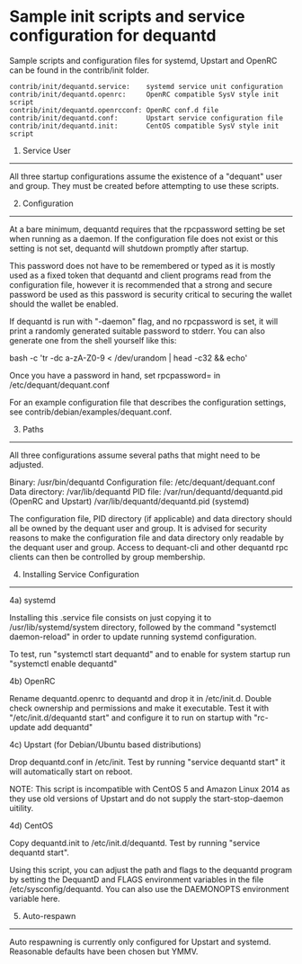 Sample init scripts and service configuration for dequantd
==========================================================

Sample scripts and configuration files for systemd, Upstart and OpenRC
can be found in the contrib/init folder.

    contrib/init/dequantd.service:    systemd service unit configuration
    contrib/init/dequantd.openrc:     OpenRC compatible SysV style init script
    contrib/init/dequantd.openrcconf: OpenRC conf.d file
    contrib/init/dequantd.conf:       Upstart service configuration file
    contrib/init/dequantd.init:       CentOS compatible SysV style init script

1. Service User
---------------------------------

All three startup configurations assume the existence of a "dequant" user
and group.  They must be created before attempting to use these scripts.

2. Configuration
---------------------------------

At a bare minimum, dequantd requires that the rpcpassword setting be set
when running as a daemon.  If the configuration file does not exist or this
setting is not set, dequantd will shutdown promptly after startup.

This password does not have to be remembered or typed as it is mostly used
as a fixed token that dequantd and client programs read from the configuration
file, however it is recommended that a strong and secure password be used
as this password is security critical to securing the wallet should the
wallet be enabled.

If dequantd is run with "-daemon" flag, and no rpcpassword is set, it will
print a randomly generated suitable password to stderr.  You can also
generate one from the shell yourself like this:

bash -c 'tr -dc a-zA-Z0-9 < /dev/urandom | head -c32 && echo'

Once you have a password in hand, set rpcpassword= in /etc/dequant/dequant.conf

For an example configuration file that describes the configuration settings,
see contrib/debian/examples/dequant.conf.

3. Paths
---------------------------------

All three configurations assume several paths that might need to be adjusted.

Binary:              /usr/bin/dequantd
Configuration file:  /etc/dequant/dequant.conf
Data directory:      /var/lib/dequantd
PID file:            /var/run/dequantd/dequantd.pid (OpenRC and Upstart)
                     /var/lib/dequantd/dequantd.pid (systemd)

The configuration file, PID directory (if applicable) and data directory
should all be owned by the dequant user and group.  It is advised for security
reasons to make the configuration file and data directory only readable by the
dequant user and group.  Access to dequant-cli and other dequantd rpc clients
can then be controlled by group membership.

4. Installing Service Configuration
-----------------------------------

4a) systemd

Installing this .service file consists on just copying it to
/usr/lib/systemd/system directory, followed by the command
"systemctl daemon-reload" in order to update running systemd configuration.

To test, run "systemctl start dequantd" and to enable for system startup run
"systemctl enable dequantd"

4b) OpenRC

Rename dequantd.openrc to dequantd and drop it in /etc/init.d.  Double
check ownership and permissions and make it executable.  Test it with
"/etc/init.d/dequantd start" and configure it to run on startup with
"rc-update add dequantd"

4c) Upstart (for Debian/Ubuntu based distributions)

Drop dequantd.conf in /etc/init.  Test by running "service dequantd start"
it will automatically start on reboot.

NOTE: This script is incompatible with CentOS 5 and Amazon Linux 2014 as they
use old versions of Upstart and do not supply the start-stop-daemon uitility.

4d) CentOS

Copy dequantd.init to /etc/init.d/dequantd. Test by running "service dequantd start".

Using this script, you can adjust the path and flags to the dequantd program by
setting the DequantD and FLAGS environment variables in the file
/etc/sysconfig/dequantd. You can also use the DAEMONOPTS environment variable here.

5. Auto-respawn
-----------------------------------

Auto respawning is currently only configured for Upstart and systemd.
Reasonable defaults have been chosen but YMMV.
